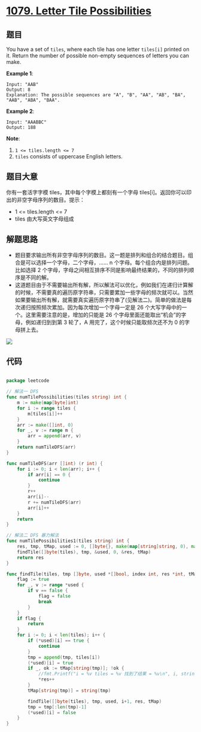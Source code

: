 # [1079. Letter Tile Possibilities](https://leetcode.com/problems/letter-tile-possibilities/)


## 题目

You have a set of `tiles`, where each tile has one letter `tiles[i]` printed on it. Return the number of possible non-empty sequences of letters you can make.

**Example 1**:

    Input: "AAB"
    Output: 8
    Explanation: The possible sequences are "A", "B", "AA", "AB", "BA", "AAB", "ABA", "BAA".

**Example 2**:

    Input: "AAABBC"
    Output: 188

**Note**:

1. `1 <= tiles.length <= 7`
2. `tiles` consists of uppercase English letters.

## 题目大意

你有一套活字字模 tiles，其中每个字模上都刻有一个字母 tiles[i]。返回你可以印出的非空字母序列的数目。提示：  

- 1 <= tiles.length <= 7
- tiles 由大写英文字母组成

## 解题思路

- 题目要求输出所有非空字母序列的数目。这一题是排列和组合的结合题目。组合是可以选择一个字母，二个字母，…… n 个字母。每个组合内是排列问题。比如选择 2 个字母，字母之间相互排序不同是影响最终结果的，不同的排列顺序是不同的解。
- 这道题目由于不需要输出所有解，所以解法可以优化，例如我们在递归计算解的时候，不需要真的遍历原字符串，只需要累加一些字母的频次就可以。当然如果要输出所有解，就需要真实遍历原字符串了(见解法二)。简单的做法是每次递归按照频次累加。因为每次增加一个字母一定是 26 个大写字母中的一个。这里需要注意的是，增加的只能是 26 个字母里面还能取出“机会”的字母，例如递归到到第 3 轮了，A 用完了，这个时候只能取频次还不为 0 的字母拼上去。

![](https://pic.cdn.lizenghai.com/uploads/2019/06/15604249050330956_414598-48d6698970379275.png?x-oss-process=style%2Ffull)

## 代码

```go

package leetcode

// 解法一 DFS
func numTilePossibilities(tiles string) int {
	m := make(map[byte]int)
	for i := range tiles {
		m[tiles[i]]++
	}
	arr := make([]int, 0)
	for _, v := range m {
		arr = append(arr, v)
	}
	return numTileDFS(arr)
}

func numTileDFS(arr []int) (r int) {
	for i := 0; i < len(arr); i++ {
		if arr[i] == 0 {
			continue
		}
		r++
		arr[i]--
		r += numTileDFS(arr)
		arr[i]++
	}
	return
}

// 解法二 DFS 暴力解法
func numTilePossibilities1(tiles string) int {
	res, tmp, tMap, used := 0, []byte{}, make(map[string]string, 0), make([]bool, len(tiles))
	findTile([]byte(tiles), tmp, &used, 0, &res, tMap)
	return res
}

func findTile(tiles, tmp []byte, used *[]bool, index int, res *int, tMap map[string]string) {
	flag := true
	for _, v := range *used {
		if v == false {
			flag = false
			break
		}
	}
	if flag {
		return
	}
	for i := 0; i < len(tiles); i++ {
		if (*used)[i] == true {
			continue
		}
		tmp = append(tmp, tiles[i])
		(*used)[i] = true
		if _, ok := tMap[string(tmp)]; !ok {
			//fmt.Printf("i = %v tiles = %v 找到了结果 = %v\n", i, string(tiles), string(tmp))
			*res++
		}
		tMap[string(tmp)] = string(tmp)

		findTile([]byte(tiles), tmp, used, i+1, res, tMap)
		tmp = tmp[:len(tmp)-1]
		(*used)[i] = false
	}
}

```